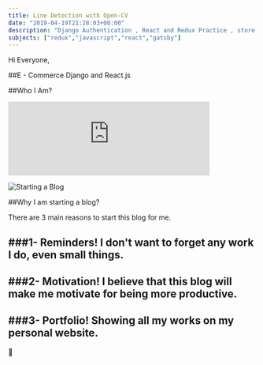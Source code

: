 ```yaml
---
title: Line Detection with Open-CV 
date: "2019-04-19T21:28:03+00:00"
description: "Django Authentication , React and Redux Practice , store , reducer etc ..."
subjects: ["redux","javascript","react","gatsby"]
---
```



Hi Everyone, 

##E - Commerce Django and React.js




##Who I Am?

<iframe width="409" height="150" src="https://www.youtube.com/embed/bhj1hEiCWv0" title="YouTube video player" frameborder="0" allow="accelerometer; autoplay; clipboard-write; encrypted-media; gyroscope; picture-in-picture" allowfullscreen></iframe>

![Starting a Blog](./postcover.png)

##Why I am starting a blog?

There are 3 main reasons to start this blog for me. 

###1- Reminders! I don't want to forget any work I do, even small things.
---
 

###2- Motivation! I believe that this blog will make me motivate for being more productive.
---


###3- Portfolio! Showing all my works on my personal website.
---

 💪





